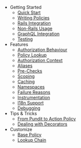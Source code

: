 * Getting Started
   * [Quick Start](quick_start.md)
   * [Writing Policies](writing_policies.md)
   * [Rails Integration](rails.md)
   * [Non-Rails Usage](non_rails.md)
   * [GraphQL Integration](graphql.md)
   * [Testing](testing.md)
* Features
   * [Authorization Behaviour](behaviour.md)
   * [Policy Lookup](lookup_chain.md)
   * [Authorization Context](authorization_context.md)
   * [Aliases](aliases.md)
   * [Pre-Checks](pre_checks.md)
   * [Scoping](scoping.md)
   * [Caching](caching.md)
   * [Namespaces](namespaces.md)
   * [Failure Reasons](reasons.md)
   * [Instrumentation](instrumentation.md)
   * [I18n Support](i18n.md)
   * [Debugging](debugging.md)
* Tips & Tricks
   * [From Pundit to Action Policy](./pundit_migration.md)
   * [Dealing with Decorators](./decorators.md)
* Customize
   * [Base Policy](custom_policy.md)
   * [Lookup Chain](custom_lookup_chain.md)

